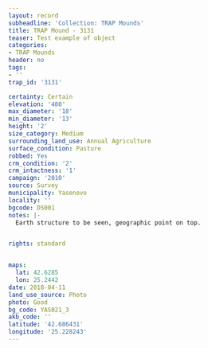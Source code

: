 ```yaml
---
layout: record
subheadline: 'Collection: TRAP Mounds'
title: TRAP Mound - 3131
teaser: Test example of object
categories:
- TRAP Mounds
header: no
tags:
- ''
trap_id: '3131'

certainty: Certain
elevation: '480'
max_diameter: '18'
min_diameter: '13'
height: '2'
size_category: Medium
surrounding_land_use: Annual Agriculture
surface_condition: Pasture
robbed: Yes
crm_condition: '2'
crm_intactness: '1'
campaign: '2010'
source: Survey
municipality: Yasenovo
locality: ''
bgcode: DS001
notes: |-
  Earth structure to be seen, geographic point on top.


rights: standard


maps:
  lat: 42.6285
  lon: 25.2442
date: 2018-04-11
land_use_source: Photo
photo: Good
bg_code: YAS021_3
akb_code: ''
latitude: '42.686431'
longitude: '25.228243'
---
```

